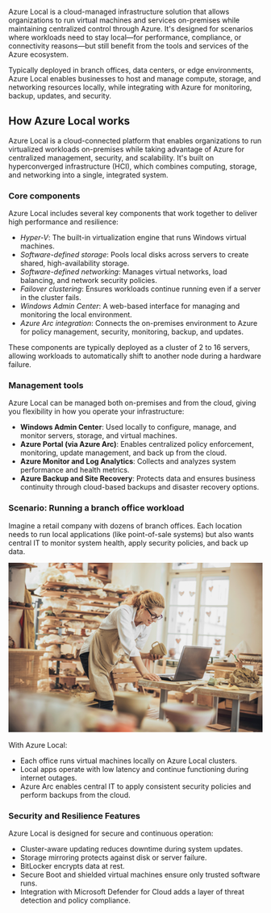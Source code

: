 Azure Local is a cloud-managed infrastructure solution that allows organizations to run virtual machines and services on-premises while maintaining centralized control through Azure. It's designed for scenarios where workloads need to stay local—for performance, compliance, or connectivity reasons—but still benefit from the tools and services of the Azure ecosystem.

Typically deployed in branch offices, data centers, or edge environments, Azure Local enables businesses to host and manage compute, storage, and networking resources locally, while integrating with Azure for monitoring, backup, updates, and security.

## How Azure Local works

Azure Local is a cloud-connected platform that enables organizations to run virtualized workloads on-premises while taking advantage of Azure for centralized management, security, and scalability. It's built on hyperconverged infrastructure (HCI), which combines computing, storage, and networking into a single, integrated system.

### Core components

Azure Local includes several key components that work together to deliver high performance and resilience:

- *Hyper-V*: The built-in virtualization engine that runs Windows virtual machines.
- *Software-defined storage*: Pools local disks across servers to create shared, high-availability storage.
- *Software-defined networking*: Manages virtual networks, load balancing, and network security policies.
- *Failover clustering*: Ensures workloads continue running even if a server in the cluster fails.
- *Windows Admin Center*: A web-based interface for managing and monitoring the local environment.
- *Azure Arc integration*: Connects the on-premises environment to Azure for policy management, security, monitoring, backup, and updates.

These components are typically deployed as a cluster of 2 to 16 servers, allowing workloads to automatically shift to another node during a hardware failure.

### Management tools

Azure Local can be managed both on-premises and from the cloud, giving you flexibility in how you operate your infrastructure:

- **Windows Admin Center**: Used locally to configure, manage, and monitor servers, storage, and virtual machines.
- **Azure Portal (via Azure Arc)**: Enables centralized policy enforcement, monitoring, update management, and back up from the cloud.
- **Azure Monitor and Log Analytics**: Collects and analyzes system performance and health metrics.
- **Azure Backup and Site Recovery**: Protects data and ensures business continuity through cloud-based backups and disaster recovery options.

### Scenario: Running a branch office workload

Imagine a retail company with dozens of branch offices. Each location needs to run local applications (like point-of-sale systems) but also wants central IT to monitor system health, apply security policies, and back up data.

![A photograph of a shop owner updating inventory using a laptop in a pottery studio.](../media/store.png)

With Azure Local:

- Each office runs virtual machines locally on Azure Local clusters.
- Local apps operate with low latency and continue functioning during internet outages.
- Azure Arc enables central IT to apply consistent security policies and perform backups from the cloud.

### Security and Resilience Features

Azure Local is designed for secure and continuous operation:

- Cluster-aware updating reduces downtime during system updates.
- Storage mirroring protects against disk or server failure.
- BitLocker encrypts data at rest.
- Secure Boot and shielded virtual machines ensure only trusted software runs.
- Integration with Microsoft Defender for Cloud adds a layer of threat detection and policy compliance.